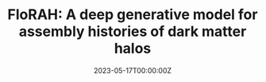 ---
title: "FloRAH: A deep generative model for assembly histories of dark matter halos"
summary: Generating the assembly histories of dark matter halos with recurrent flow-based models
tags:
  - Dark Matter
  - Deep Learning
  - Generative Models
  - Recurrent Neural Networks
date: '2023-05-17T00:00:00Z'

# Optional external URL for project (replaces project detail page).
external_link: ''

image:
  caption: "Galaxy Merger Trees. Credit: ESO."
  focal_point: Smart
url_code: ''
url_pdf: ''
url_slides: ''
url_video: ''

# Slides (optional).
#   Associate this project with Markdown slides.
#   Simply enter your slide deck's filename without extension.
#   E.g. `slides = "example-slides"` references `content/slides/example-slides.md`.
#   Otherwise, set `slides = ""`.
# slides: example
---